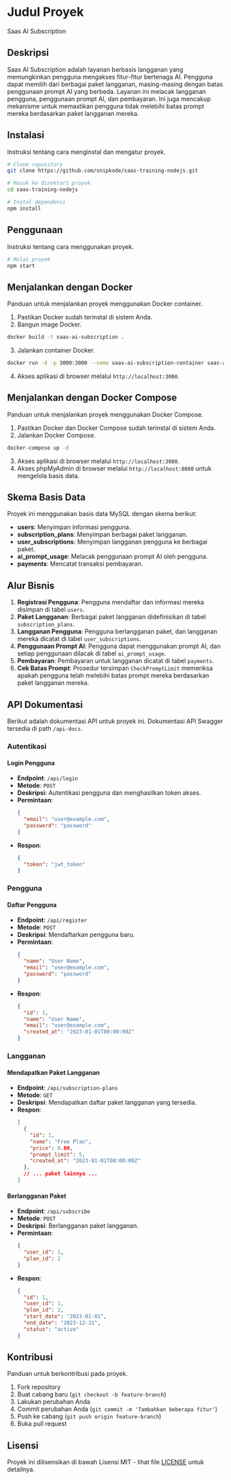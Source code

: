 # Judul Proyek

Saas AI Subscription

## Deskripsi

Saas AI Subscription adalah layanan berbasis langganan yang memungkinkan pengguna mengakses fitur-fitur bertenaga AI. Pengguna dapat memilih dari berbagai paket langganan, masing-masing dengan batas penggunaan prompt AI yang berbeda. Layanan ini melacak langganan pengguna, penggunaan prompt AI, dan pembayaran. Ini juga mencakup mekanisme untuk memastikan pengguna tidak melebihi batas prompt mereka berdasarkan paket langganan mereka.

## Instalasi

Instruksi tentang cara menginstal dan mengatur proyek.

```bash
# Clone repository
git clone https://github.com/snipkode/saas-training-nodejs.git

# Masuk ke direktori proyek
cd saas-training-nodejs

# Instal dependensi
npm install
```

## Penggunaan

Instruksi tentang cara menggunakan proyek.

```bash
# Mulai proyek
npm start
```

## Menjalankan dengan Docker

Panduan untuk menjalankan proyek menggunakan Docker container.

1. Pastikan Docker sudah terinstal di sistem Anda.
2. Bangun image Docker.

```bash
docker build -t saas-ai-subscription .
```

3. Jalankan container Docker.

```bash
docker run -d -p 3000:3000 --name saas-ai-subscription-container saas-ai-subscription
```

4. Akses aplikasi di browser melalui `http://localhost:3000`.

## Menjalankan dengan Docker Compose

Panduan untuk menjalankan proyek menggunakan Docker Compose.

1. Pastikan Docker dan Docker Compose sudah terinstal di sistem Anda.
2. Jalankan Docker Compose.

```bash
docker-compose up -d
```

3. Akses aplikasi di browser melalui `http://localhost:3000`.
4. Akses phpMyAdmin di browser melalui `http://localhost:8080` untuk mengelola basis data.

## Skema Basis Data

Proyek ini menggunakan basis data MySQL dengan skema berikut:

- **users**: Menyimpan informasi pengguna.
- **subscription_plans**: Menyimpan berbagai paket langganan.
- **user_subscriptions**: Menyimpan langganan pengguna ke berbagai paket.
- **ai_prompt_usage**: Melacak penggunaan prompt AI oleh pengguna.
- **payments**: Mencatat transaksi pembayaran.

## Alur Bisnis

1. **Registrasi Pengguna**: Pengguna mendaftar dan informasi mereka disimpan di tabel `users`.
2. **Paket Langganan**: Berbagai paket langganan didefinisikan di tabel `subscription_plans`.
3. **Langganan Pengguna**: Pengguna berlangganan paket, dan langganan mereka dicatat di tabel `user_subscriptions`.
4. **Penggunaan Prompt AI**: Pengguna dapat menggunakan prompt AI, dan setiap penggunaan dilacak di tabel `ai_prompt_usage`.
5. **Pembayaran**: Pembayaran untuk langganan dicatat di tabel `payments`.
6. **Cek Batas Prompt**: Prosedur tersimpan `CheckPromptLimit` memeriksa apakah pengguna telah melebihi batas prompt mereka berdasarkan paket langganan mereka.

## API Dokumentasi

Berikut adalah dokumentasi API untuk proyek ini. Dokumentasi API Swagger tersedia di path `/api-docs`.

### Autentikasi

#### Login Pengguna

- **Endpoint**: `/api/login`
- **Metode**: `POST`
- **Deskripsi**: Autentikasi pengguna dan menghasilkan token akses.
- **Permintaan**:
  ```json
  {
    "email": "user@example.com",
    "password": "password"
  }
  ```
- **Respon**:
  ```json
  {
    "token": "jwt_token"
  }
  ```

### Pengguna

#### Daftar Pengguna

- **Endpoint**: `/api/register`
- **Metode**: `POST`
- **Deskripsi**: Mendaftarkan pengguna baru.
- **Permintaan**:
  ```json
  {
    "name": "User Name",
    "email": "user@example.com",
    "password": "password"
  }
  ```
- **Respon**:
  ```json
  {
    "id": 1,
    "name": "User Name",
    "email": "user@example.com",
    "created_at": "2023-01-01T00:00:00Z"
  }
  ```

### Langganan

#### Mendapatkan Paket Langganan

- **Endpoint**: `/api/subscription-plans`
- **Metode**: `GET`
- **Deskripsi**: Mendapatkan daftar paket langganan yang tersedia.
- **Respon**:
  ```json
  [
    {
      "id": 1,
      "name": "Free Plan",
      "price": 0.00,
      "prompt_limit": 5,
      "created_at": "2023-01-01T00:00:00Z"
    },
    // ... paket lainnya ...
  ]
  ```

#### Berlangganan Paket

- **Endpoint**: `/api/subscribe`
- **Metode**: `POST`
- **Deskripsi**: Berlangganan paket langganan.
- **Permintaan**:
  ```json
  {
    "user_id": 1,
    "plan_id": 2
  }
  ```
- **Respon**:
  ```json
  {
    "id": 1,
    "user_id": 1,
    "plan_id": 2,
    "start_date": "2023-01-01",
    "end_date": "2023-12-31",
    "status": "active"
  }
  ```

## Kontribusi

Panduan untuk berkontribusi pada proyek.

1. Fork repository
2. Buat cabang baru (`git checkout -b feature-branch`)
3. Lakukan perubahan Anda
4. Commit perubahan Anda (`git commit -m 'Tambahkan beberapa fitur'`)
5. Push ke cabang (`git push origin feature-branch`)
6. Buka pull request

## Lisensi

Proyek ini dilisensikan di bawah Lisensi MIT - lihat file [LICENSE](LICENSE) untuk detailnya.
